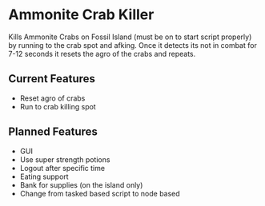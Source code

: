 # Ammonite Crab Killer
Kills Ammonite Crabs on Fossil Island (must be on to start script properly) by running to the crab spot and afking. Once it detects its not in combat for 7-12 seconds it resets the agro of the crabs and repeats.

## Current Features
- Reset agro of crabs
- Run to crab killing spot
## Planned Features
- GUI
- Use super strength potions
- Logout after specific time
- Eating support
- Bank for supplies (on the island only)
- Change from tasked based script to node based